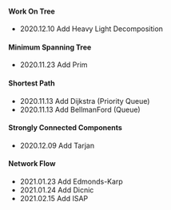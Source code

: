 #### Work On Tree

- 2020.12.10 Add Heavy Light Decomposition

#### Minimum Spanning Tree

- 2020.11.23 Add Prim

#### Shortest Path

- 2020.11.13 Add Dijkstra (Priority Queue)
- 2020.11.13 Add BellmanFord (Queue)

#### Strongly Connected Components

- 2020.12.09 Add Tarjan

#### Network Flow

- 2021.01.23 Add Edmonds-Karp
- 2021.01.24 Add Dicnic
- 2021.02.15 Add ISAP